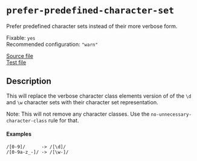 # `prefer-predefined-character-set`

Prefer predefined character sets instead of their more verbose form.

Fixable: `yes` <br> Recommended configuration: `"warn"`

[Source file](https://github.com/RunDevelopment/eslint-plugin-clean-regex/blob/master/lib/rules/prefer-predefined-character-set.js) <br> [Test file](https://github.com/RunDevelopment/eslint-plugin-clean-regex/blob/master/tests/lib/rules/prefer-predefined-character-set.js)


## Description

This will replace the verbose character class elements version of of the `\d` and `\w` character sets with their character set representation.

Note: This will not remove any character classes.
Use the `no-unnecessary-character-class` rule for that.

#### Examples

```
/[0-9]/      -> /[\d]/
/[0-9a-z_-]/ -> /[\w-]/
```
